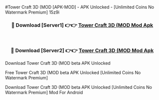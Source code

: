 #Tower Craft 3D (MOD [APK-MOD] - APK Unlocked - [Unlimited Coins No Watermark Premium] 15z9i



<div align="center">

<h3>🔴 Download [Server1] 👉👉 <a href="https://momento.my/?title=Tower_Craft_3D_(MOD">Tower Craft 3D (MOD Mod Apk</a></h3><br>

<h3>🔴 Download [Server2] 👉👉 <a href="https://momento.my/?title=Tower_Craft_3D_(MOD">Tower Craft 3D (MOD Mod Apk</a></h3>
</div>



Download Tower Craft 3D (MOD beta APK Unlocked

Free Tower Craft 3D (MOD beta APK Unlocked [Unlimited Coins No Watermark Premium]

Download Tower Craft 3D (MOD beta APK Unlocked [Unlimited Coins No Watermark Premium] Mod For Android
